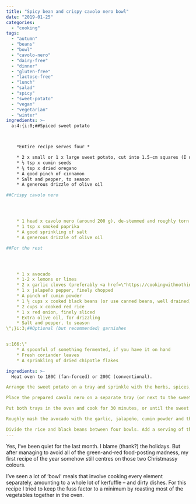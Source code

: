 ```yaml
---
title: "Spicy bean and crispy cavolo nero bowl"
date: "2019-01-25"
categories: 
  - "cooking"
tags: 
  - "autumn"
  - "beans"
  - "bowl"
  - "cavolo-nero"
  - "dairy-free"
  - "dinner"
  - "gluten-free"
  - "lactose-free"
  - "lunch"
  - "salad"
  - "spicy"
  - "sweet-potato"
  - "vegan"
  - "vegetarian"
  - "winter"
ingredients: >-
  a:4:{i:0;##Spiced sweet potato



    *Entire recipe serves four *

 	* 2 x small or 1 x large sweet potato, cut into 1.5-cm squares (I used a purple variety since that’s what was in season; fitting in with the dish’s colour palette was a bonus)
 	* ½ tsp x cumin seeds
 	* ¼ tsp x dried oregano
 	* A good pinch of cinnamon
 	* Salt and pepper, to season
 	* A generous drizzle of olive oil

##Crispy cavolo nero




 	* 1 head x cavolo nero (around 200 g), de-stemmed and roughly torn
 	* 1 tsp x smoked paprika
 	* A good sprinkling of salt
 	* A generous drizzle of olive oil

##For the rest




 	* 1 x avocado
 	* 1-2 x lemons or limes
 	* 2 x garlic cloves (preferably <a href=\"https://cookingwithnothing.com/fermented-garlic/\">fermented</a>), crushed
 	* 1 x jalapeño pepper, finely chopped
 	* A pinch of cumin powder
 	* 1 ½ cups x cooked black beans (or use canned beans, well drained)
 	* 2 cups x cooked red rice
 	* 1 x red onion, finely sliced
 	* Extra olive oil, for drizzling
 	* Salt and pepper, to season
\";}i:3;##Optional (but recommended) garnishes


s:166:\"
 	* A spoonful of something fermented, if you have it on hand
 	* Fresh coriander leaves
 	* A sprinkling of dried chipotle flakes

ingredients: >-
  Heat oven to 180C (fan-forced) or 200C (conventional).

Arrange the sweet potato on a tray and sprinkle with the herbs, spices, salt and pepper. Drizzle with olive oil and toss to combine.

Place the prepared cavolo nero on a separate tray (or next to the sweet potato, if there’s space). Sprinkle with the paprika and salt, then drizzle with olive oil. Scrunch the leaves in your hands to coat.

Put both trays in the oven and cook for 30 minutes, or until the sweet potato is cooked through and the cavolo nero is nice and crispy.

Roughly mash the avocado with the garlic, jalapeño, cumin powder and the juice of half a lemon. Season with salt and pepper.

Divide the rice and black beans between four bowls. Add a serving of the cooked sweet potato and cavolo nero to each, then top with a spoonful of smashed avocado. Sprinkle some sliced red onion over the top, as well as any garnishes of choice. Finish with an extra drizzle of olive oil, a good squeeze of lemon or lime juice and a touch of salt and pepper.
---
```

Yes, I’ve been quiet for the last month. I blame (thank?) the holidays. But after managing to avoid all of the green-and-red food-posting madness, my first recipe of the year somehow still centres on those two Christmassy colours.

I’ve seen a lot of ‘bowl’ meals that involve cooking every element separately, amounting to a whole lot of kerfuffle – and dirty dishes. For this recipe I tried to keep the fuss factor to a minimum by roasting most of the vegetables together in the oven.
